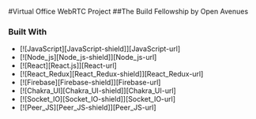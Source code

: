 <a name = "readme-top"></a>

#Virtual Office WebRTC Project
##The Build Fellowship by Open Avenues

### Built With

* [![JavaScript][JavaScript-shield]][JavaScript-url]
* [![Node_js][Node_js-shield]][Node_js-url]
* [![React][React.js]][React-url]
* [![React_Redux][React_Redux-shield]][React_Redux-url]
* [![Firebase][Firebase-shield]][Firebase-url]
* [![Chakra_UI][Chakra_UI-shield]][Chakra_UI-url]
* [![Socket_IO][Socket_IO-shield]][Socket_IO-url]
* [![Peer_JS][Peer_JS-shield]][Peer_JS-url]

